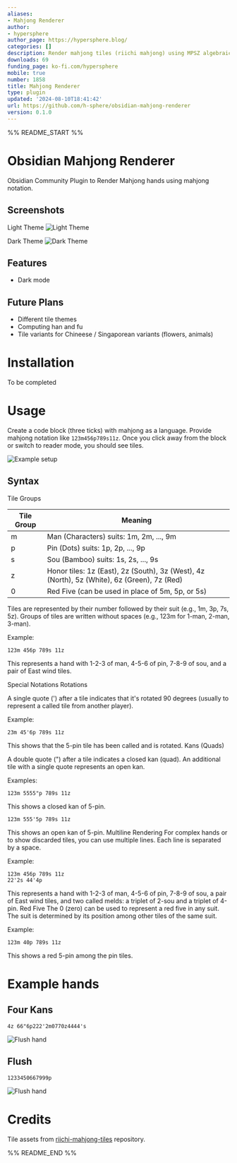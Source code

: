 ```yaml
---
aliases:
- Mahjong Renderer
author:
- hypersphere
author_page: https://hypersphere.blog/
categories: []
description: Render mahjong tiles (riichi mahjong) using MPSZ algebraic notation
downloads: 69
funding_page: ko-fi.com/hypersphere
mobile: true
number: 1858
title: Mahjong Renderer
type: plugin
updated: '2024-08-10T18:41:42'
url: https://github.com/h-sphere/obsidian-mahjong-renderer
version: 0.1.0
---
```


%% README_START %%

# Obsidian Mahjong Renderer

Obsidian Community Plugin to Render Mahjong hands using mahjong notation.

## Screenshots
Light Theme
![Light Theme](https://raw.githubusercontent.com/h-sphere/obsidian-mahjong-renderer/HEAD/.readme/light.png)

Dark Theme
![Dark Theme](https://raw.githubusercontent.com/h-sphere/obsidian-mahjong-renderer/HEAD/.readme/dark.png)

## Features
- Dark mode

## Future Plans
- Different tile themes
- Computing han and fu
- Tile variants for Chineese / Singaporean variants (flowers, animals)

# Installation
To be completed

# Usage

Create a code block (three ticks) with mahjong as a language.
Provide mahjong notation like `123m456p789s11z`.
Once you click away from the block or switch to reader mode, you should see tiles.

![Example setup](https://raw.githubusercontent.com/h-sphere/obsidian-mahjong-renderer/HEAD/.readme/example.png)

## Syntax
Tile Groups


| Tile Group | Meaning                                       |
|------------|-----------------------------------------------|
| m          | Man (Characters) suits: 1m, 2m, ..., 9m       |
| p          | Pin (Dots) suits: 1p, 2p, ..., 9p             |
| s          | Sou (Bamboo) suits: 1s, 2s, ..., 9s           |
| z          | Honor tiles: 1z (East), 2z (South), 3z (West), 4z (North), 5z (White), 6z (Green), 7z (Red) |
| 0          | Red Five (can be used in place of 5m, 5p, or 5s) |

Tiles are represented by their number followed by their suit (e.g., 1m, 3p, 7s, 5z).
Groups of tiles are written without spaces (e.g., 123m for 1-man, 2-man, 3-man).

Example:
```mahjong
123m 456p 789s 11z
```
This represents a hand with 1-2-3 of man, 4-5-6 of pin, 7-8-9 of sou, and a pair of East wind tiles.

Special Notations
Rotations

A single quote (') after a tile indicates that it's rotated 90 degrees (usually to represent a called tile from another player).

Example:
```mahjong
23m 45'6p 789s 11z
```

This shows that the 5-pin tile has been called and is rotated.
Kans (Quads)

A double quote (") after a tile indicates a closed kan (quad).
An additional tile with a single quote represents an open kan.

Examples:
```mahjong
123m 5555"p 789s 11z
```

This shows a closed kan of 5-pin.
```mahjong
123m 555'5p 789s 11z
```

This shows an open kan of 5-pin.
Multiline Rendering
For complex hands or to show discarded tiles, you can use multiple lines. Each line is separated by a space.

Example:

```mahjong
123m 456p 789s 11z
22'2s 44'4p
```

This represents a hand with 1-2-3 of man, 4-5-6 of pin, 7-8-9 of sou, a pair of East wind tiles, and two called melds: a triplet of 2-sou and a triplet of 4-pin.
Red Five
The 0 (zero) can be used to represent a red five in any suit. The suit is determined by its position among other tiles of the same suit.

Example:

```mahjong
123m 40p 789s 11z
```
This shows a red 5-pin among the pin tiles.


# Example hands

## Four Kans

```mahjong
4z 66"6p222'2m0770z4444's
```

![Flush hand](https://raw.githubusercontent.com/h-sphere/obsidian-mahjong-renderer/HEAD/.readme/fourkans.png)


## Flush
```mahjong
1233450667999p
```

![Flush hand](https://raw.githubusercontent.com/h-sphere/obsidian-mahjong-renderer/HEAD/.readme/flush.png)

# Credits
Tile assets from [riichi-mahjong-tiles](https://github.com/FluffyStuff/riichi-mahjong-tiles) repository.


%% README_END %%